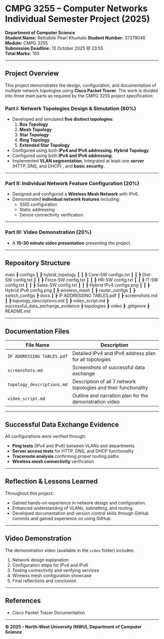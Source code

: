 # CMPG 3255 – Computer Networks Individual Semester Project (2025)

**Department of Computer Science**  
**Student Name:** Rethabile Pearl Khumalo
**Student Number:** 37379046
**Module:** CMPG 3255    
**Submission Deadline:** 13 October 2025 @ 23:55  
**Total Marks:** 100  

---

## Project Overview

This project demonstrates the design, configuration, and documentation of multiple network topologies using **Cisco Packet Tracer**. The work is divided into three main parts as required by the CMPG 3255 project specification:

### **Part I: Network Topologies Design & Simulation (60%)**
- Developed and simulated **five distinct topologies**:
  1. **Bus Topology** 
  2. **Mesh Topology**
  3. **Star Topology**
  4. **Ring Topology**
  5. **Extended Star Topology**
- Configured using both **IPv4 and IPv6 addressing**.
  **Hybrid Topology**
- Configured using both **IPv4 and IPv6 addressing**.
- Implemented **VLAN segmentation**, Integrated at least one **server** (HTTP, DNS, and DHCP) , and **basic security**.

---

### **Part II: Individual Network Feature Configuration (20%)**
- Designed and configured a **Wireless Mesh Network** with IPv6.
- Demonstrated **individual network features** including:
  - SSID configuration
  - Static addressing
  - Device connectivity verification

---

### **Part III: Video Demonstration (20%)**
- A **15–30 minute video presentation** presenting the project.

---

## Repository Structure

 main
┣  configs
┃ ┣  hybrid_topology
┃ ┃ ┣  Core-SW configs.txt
┃ ┃ ┣  Dist-SW config.txt
┃ ┃ ┣  Fince-SW config.txt
┃ ┃ ┣  HR-SW config.txt
┃ ┃ ┣  IT-SW config.txt
┃ ┃ ┣  Sales-SW config.txt
┃ ┃ ┣  Hybrid IPv4 configs.png
┃ ┃ ┣  Hybrid IPv6 config.png
┃ ┣  wireless_mesh
┃ ┣  router_configs
┃ ┣  switch_configs
┣ docs
┃ ┣  IP ADDRESSING TABLES.pdf
┃ ┣  screenshots.md
┃ ┣  topology_descriptions.md
┃ ┣  video_script.md
┣ successful_data_exchange_evidence
┣ topologies
┣ video
┣ .gitignore
┣ README.md


---


## Documentation Files

| File Name | Description |
|------------|-------------|
| `IP ADDRESSING TABLES.pdf` | Detailed IPv4 and IPv6 address plan for all topologies |
| `screenshots.md` | Screenshots of successful data exchange |
| `topology_descriptions.md` | Description of all 7 network topologies and their functionality |
| `video_script.md` | Outline and narration plan for the demonstration video |

---

## Successful Data Exchange Evidence
All configurations were verified through:
- **Ping tests** (IPv4 and IPv6) between VLANs and departments  
- **Server access tests** for HTTP, DNS, and DHCP functionality  
- **Traceroute analysis** confirming proper routing paths  
- **Wireless mesh connectivity** verification  

---

## Reflection & Lessons Learned
Throughout this project:
- Gained hands-on experience in  network design and configuration.  
- Enhanced understanding of VLANs, subnetting, and routing.  
- Developed documentation and version control skills through GitHub commits and gained experience on using GitHub.  

---

## Video Demonstration
The demonstration video (available in the `video` folder) includes:
1. Network design explanation  
2. Configuration steps for IPv4 and IPv6  
3. Testing connectivity and verifying services  
4. Wireless mesh configuration showcase  
5. Final reflections and conclusion  

---

## References
- Cisco Packet Tracer Documentation  
---

**© 2025 – North-West University (NWU), Department of Computer Science**

